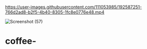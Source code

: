 

https://user-images.githubusercontent.com/111053985/192587251-766d2ad8-b2f5-4b40-8305-1fc8e0776e48.mp4

![Screenshot (57)](https://user-images.githubusercontent.com/111053985/192587304-06e80de3-a712-46bd-ba94-d5edd0c84906.png)
# coffee-
